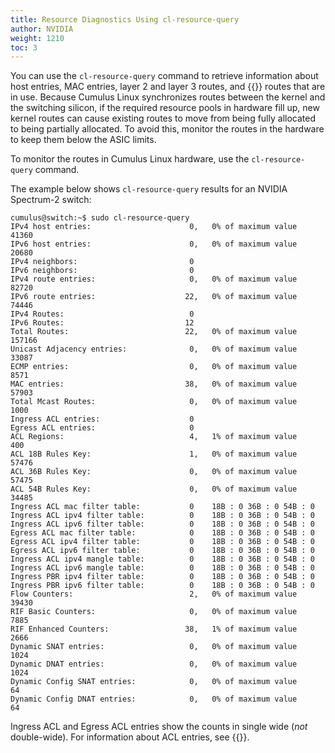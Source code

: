 ```yaml
---
title: Resource Diagnostics Using cl-resource-query
author: NVIDIA
weight: 1210
toc: 3
---
```

You can use the `cl-resource-query` command to retrieve information about host entries, MAC entries, layer 2 and layer 3 routes, and {{<link url="Equal-Cost-Multipath-Load-Sharing" text="ECMP">}} routes that are in use. Because Cumulus Linux synchronizes routes between the kernel and the switching silicon, if the required resource pools in hardware fill up, new kernel routes can cause existing routes to move from being fully allocated to being partially allocated. To avoid this, monitor the routes in the hardware to keep them below the ASIC limits.

To monitor the routes in Cumulus Linux hardware, use the `cl-resource-query` command.

The example below shows `cl-resource-query` results for an NVIDIA Spectrum-2 switch:

```
cumulus@switch:~$ sudo cl-resource-query
IPv4 host entries:                      0,   0% of maximum value  41360
IPv6 host entries:                      0,   0% of maximum value  20680
IPv4 neighbors:                         0
IPv6 neighbors:                         0
IPv4 route entries:                     0,   0% of maximum value  82720
IPv6 route entries:                    22,   0% of maximum value  74446
IPv4 Routes:                            0
IPv6 Routes:                           12
Total Routes:                          22,   0% of maximum value 157166
Unicast Adjacency entries:              0,   0% of maximum value  33087
ECMP entries:                           0,   0% of maximum value   8571
MAC entries:                           38,   0% of maximum value  57903
Total Mcast Routes:                     0,   0% of maximum value   1000
Ingress ACL entries:                    0
Egress ACL entries:                     0
ACL Regions:                            4,   1% of maximum value    400
ACL 18B Rules Key:                      1,   0% of maximum value  57476
ACL 36B Rules Key:                      0,   0% of maximum value  57475
ACL 54B Rules Key:                      0,   0% of maximum value  34485
Ingress ACL mac filter table:           0    18B : 0 36B : 0 54B : 0 
Ingress ACL ipv4 filter table:          0    18B : 0 36B : 0 54B : 0 
Ingress ACL ipv6 filter table:          0    18B : 0 36B : 0 54B : 0 
Egress ACL mac filter table:            0    18B : 0 36B : 0 54B : 0 
Egress ACL ipv4 filter table:           0    18B : 0 36B : 0 54B : 0 
Egress ACL ipv6 filter table:           0    18B : 0 36B : 0 54B : 0 
Ingress ACL ipv4 mangle table:          0    18B : 0 36B : 0 54B : 0 
Ingress ACL ipv6 mangle table:          0    18B : 0 36B : 0 54B : 0 
Ingress PBR ipv4 filter table:          0    18B : 0 36B : 0 54B : 0 
Ingress PBR ipv6 filter table:          0    18B : 0 36B : 0 54B : 0 
Flow Counters:                          2,   0% of maximum value  39430
RIF Basic Counters:                     0,   0% of maximum value   7885
RIF Enhanced Counters:                 38,   1% of maximum value   2666
Dynamic SNAT entries:                   0,   0% of maximum value   1024
Dynamic DNAT entries:                   0,   0% of maximum value   1024
Dynamic Config SNAT entries:            0,   0% of maximum value     64
Dynamic Config DNAT entries:            0,   0% of maximum value     64
```

Ingress ACL and Egress ACL entries show the counts in single wide (*not* double-wide). For information about ACL entries, see {{<link url="Access-Control-List-Configuration#estimate-the-number-of-rules" text="Estimate the Number of ACL Rules">}}.
